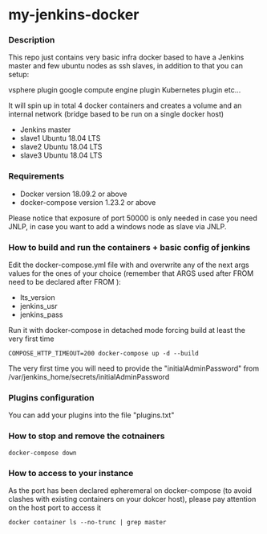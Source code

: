 # my-jenkins-docker

### Description

This repo just contains very basic infra docker based to have a Jenkins master and few ubuntu nodes as ssh slaves, in addition to that you can setup:

vsphere plugin
google compute engine plugin
Kubernetes plugin 
etc...

It will spin up in total 4 docker containers and creates a volume and an internal network (bridge based to be run on a single docker host)

* Jenkins master 
* slave1 Ubuntu 18.04 LTS 
* slave2 Ubuntu 18.04 LTS
* slave3 Ubuntu 18.04 LTS

### Requirements

* Docker version 18.09.2 or above
* docker-compose version 1.23.2 or above

Please notice that exposure of port 50000 is only needed in case you need JNLP, in case you want to add a windows node as slave via JNLP.

### How to build and run the containers + basic config of jenkins
Edit the docker-compose.yml file with and overwrite any of the next args values for the ones of your choice (remember that ARGS used after FROM need to be declared after FROM ):

* lts_version
* jenkins_usr
* jenkins_pass

Run it with docker-compose in detached mode forcing build at least the very first time
```
COMPOSE_HTTP_TIMEOUT=200 docker-compose up -d --build
```

The very first time you will need to provide the "initialAdminPassword" from /var/jenkins_home/secrets/initialAdminPassword

### Plugins configuration

You can add your plugins into the file "plugins.txt"


### How to stop and remove the cotnainers
```
docker-compose down
```

### How to access to your instance 
As the port has been declared epheremeral on docker-compose (to avoid clashes with existing containers on your dokcer host), please pay attention on the host port to access it

```
docker container ls --no-trunc | grep master
```